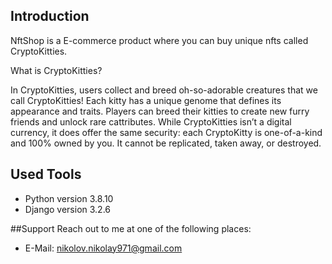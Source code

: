## Introduction
NftShop is a E-commerce product where you can buy unique nfts called CryptoKitties.

What is CryptoKitties?

In CryptoKitties, users collect and breed oh-so-adorable creatures that we call CryptoKitties! Each kitty has a unique genome that defines its appearance and traits. Players can breed their kitties to create new furry friends and unlock rare cattributes. While CryptoKitties isn’t a digital currency, it does offer the same security: each CryptoKitty is one-of-a-kind and 100% owned by you. It cannot be replicated, taken away, or destroyed.

## Used Tools
- Python version 3.8.10
- Django version 3.2.6

##Support
Reach out to me at one of the following places:
- E-Mail: nikolov.nikolay971@gmail.com
